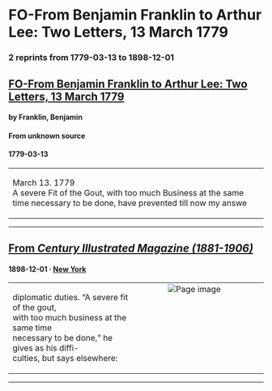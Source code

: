
# FO-From Benjamin Franklin to Arthur Lee: Two Letters, 13 March 1779

### 2 reprints from 1779-03-13 to 1898-12-01

## [FO-From Benjamin Franklin to Arthur Lee: Two Letters, 13 March 1779](https://founders.archives.gov/documents/Franklin/01-29-02-0079)

#### by Franklin, Benjamin

#### From unknown source

#### 1779-03-13

<table style="width: 100%;"><tr><td style="width: 50%">

 March 13. 1779  
A severe Fit of the Gout, with too much Business at the same time necessary to be done, have prevented till now my answe
</td></tr></table>

---

## [From _Century Illustrated Magazine (1881-1906)_](https://archive.org/details/sim_century-illustrated-monthly-magazine_1898-12_57_2/page/n139/mode/1up?view=theater)

#### 1898-12-01 &middot; [New York](http://dbpedia.org/resource/New_York_City)

<table style="width: 100%;"><tr><td style="width: 50%">

  
diplomatic duties. “A severe fit of the gout,  
with too much business at the same time  
necessary to be done,” he gives as his diffi-  
culties, but says elsewhere: 
</td><td style="width: 50%; max-height: 75%; margin: auto; display: block;">
<img alt="Page image" src="https://iiif.archive.org/iiif/sim_century-illustrated-monthly-magazine_1898-12_57_2&#0036;139/pct:54.880000,25.404968,35.320000,5.075594/600,/0/default.jpg"/>
</td>
</tr></table>

---


